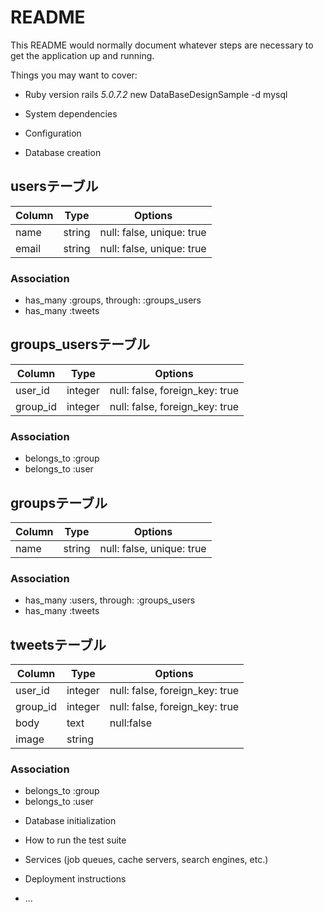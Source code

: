 # README

This README would normally document whatever steps are necessary to get the
application up and running.

Things you may want to cover:

* Ruby version
rails _5.0.7.2_ new DataBaseDesignSample -d mysql

* System dependencies

* Configuration

* Database creation





## usersテーブル

|Column|Type|Options|
|------|----|-------|
|name|string|null: false, unique: true|
|email|string|null: false, unique: true|

### Association
- has_many :groups, through: :groups_users
- has_many :tweets



## groups_usersテーブル

|Column|Type|Options|
|------|----|-------|
|user_id|integer|null: false, foreign_key: true|
|group_id|integer|null: false, foreign_key: true|

### Association
- belongs_to :group
- belongs_to :user


## groupsテーブル

|Column|Type|Options|
|------|----|-------|
|name|string|null: false, unique: true|

### Association
- has_many :users, through: :groups_users
- has_many :tweets


## tweetsテーブル

|Column|Type|Options|
|------|----|-------|
|user_id|integer|null: false, foreign_key: true|
|group_id|integer|null: false, foreign_key: true|
|body|text|null:false|
|image|string|

### Association
- belongs_to :group
- belongs_to :user



* Database initialization

* How to run the test suite

* Services (job queues, cache servers, search engines, etc.)

* Deployment instructions

* ...
